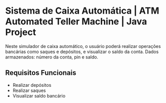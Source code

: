 # Sistema de Caixa Automática | ATM Automated Teller Machine | Java Project
Neste simulador de caixa automático, o usuário poderá realizar operações bancárias como saques e depósitos, e visualizar o saldo da conta. 
Dados armazenados: número da conta, pin e saldo. 


## Requisitos Funcionais
- Realizar depósitos
- Realizar saques
- Visualizar saldo bancário

